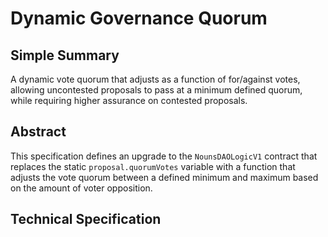 # Dynamic Governance Quorum

## Simple Summary

A dynamic vote quorum that adjusts as a function of for/against votes, allowing uncontested proposals to pass at a minimum defined quorum, while requiring higher assurance on contested proposals.

## Abstract

This specification defines an upgrade to the `NounsDAOLogicV1` contract that replaces the static `proposal.quorumVotes` variable with a function that adjusts the vote quorum between a defined minimum and maximum based on the amount of voter opposition.

## Technical Specification

